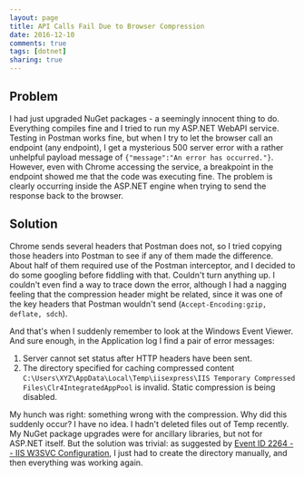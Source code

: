 ```yaml
---
layout: page
title: API Calls Fail Due to Browser Compression
date: 2016-12-10
comments: true
tags: [dotnet]
sharing: true
---
```


## Problem

I had just upgraded NuGet packages - a seemingly innocent thing to do. Everything compiles fine and I tried to run my ASP.NET WebAPI service. Testing in Postman works fine, but when I try to let the browser call an endpoint (any endpoint), I get a mysterious 500 server error with a rather unhelpful payload message of `{"message":"An error has occurred."}`. However, even with Chrome accessing the service, a breakpoint in the endpoint showed me that the code was executing fine. The problem is clearly occurring inside the ASP.NET engine when trying to send the response back to the browser.

## Solution

Chrome sends several headers that Postman does not, so I tried copying those headers into Postman to see if any of them made the difference. About half of them required use of the Postman interceptor, and I decided to do some googling before fiddling with that. Couldn't turn anything up. I couldn't even find a way to trace down the error, although I had a nagging feeling that the compression header might be related, since it was one of the key headers that Postman wouldn't send (`Accept-Encoding:gzip, deflate, sdch`).

And that's when I suddenly remember to look at the Windows Event Viewer. And sure enough, in the Application log I find a pair of error messages:

1. Server cannot set status after HTTP headers have been sent.
1. The directory specified for caching compressed content `C:\Users\XYZ\AppData\Local\Temp\iisexpress\IIS Temporary Compressed Files\Clr4IntegratedAppPool` is invalid. Static compression is being disabled.

My hunch was right: something wrong with the compression. Why did this suddenly occur? I have no idea. I hadn't deleted files out of Temp recently. My NuGet package upgrades were for ancillary libraries, but not for ASP.NET itself. But the solution was trivial: as suggested by [Event ID 2264 -- IIS W3SVC Configuration](https://technet.microsoft.com/en-us/library/cc735199(v=ws.10).aspx), I just had to create the directory manually, and then everything was working again.